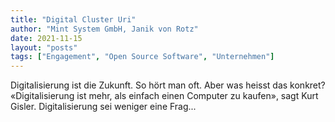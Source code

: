 ```yaml
---
title: "Digital Cluster Uri"
author: "Mint System GmbH, Janik von Rotz"
date: 2021-11-15
layout: "posts"
tags: ["Engagement", "Open Source Software", "Unternehmen"]
---
```


Digitalisierung ist die Zukunft. So hört man oft. Aber was heisst das konkret? «Digitalisierung ist mehr, als einfach einen Computer zu kaufen», sagt Kurt Gisler. Digitalisierung sei weniger eine Frag...

